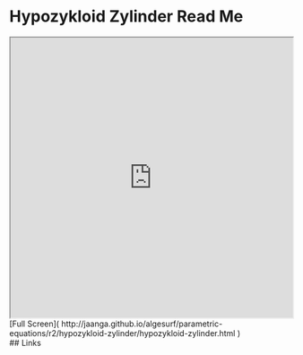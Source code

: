 Hypozykloid Zylinder Read Me
===

<iframe src='http://jaanga.github.io/algesurf/parametric-equations/r2/hypozykloid-zylinder/hypozykloid-zylinder.html' width=100% height=500px >
There is an `iframe` here. It is not visible when viewed on github.com/algesurf. To view, please see 'Project Links' below.
</iframe>
[Full Screen]( http://jaanga.github.io/algesurf/parametric-equations/r2/hypozykloid-zylinder/hypozykloid-zylinder.html )
<br>
## Links 
<http://www.3d-meier.de/tut3/Seite152.html>  
